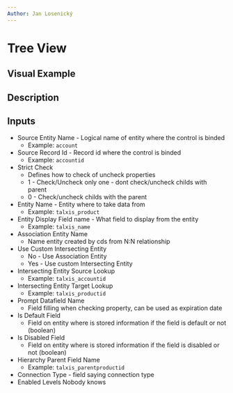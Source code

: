 ```yaml
---
Author: Jan Losenický
---
```


# Tree View



## Visual Example



## Description



## Inputs
- Source Entity Name - Logical name of entity where the control is binded
    - Example: `account`
- Source Record Id - Record id where the control is binded
    - Example: `accountid`
- Strict Check
    - Defines how to check of uncheck properties
    - 1 - Check/Uncheck only one - dont check/uncheck childs with parent
    - 0 - Check/uncheck childs with the parent
- Entity Name - Entity where to take data from
    - Example: `talxis_product`
- Entity Display Field name - What field to display from the entity
    - Example: `talxis_name`
- Association Entity Name
    - Name entity created by cds from N:N relationship
- Use Custom Intersecting Entity
    - No - Use Association Entity
    - Yes - Use custom Intersecting Entity
- Intersecting Entity Source Lookup
    - Example: `talxis_accountid` 
- Intersecting Entity Target Lookup
    - Example: `talxis_productid`
- Prompt Datafield Name
    - Field filling when checking property, can be used as expiration date
- Is Default Field
    - Field on entity where is stored information if the field is default or not (boolean)
- Is Disabled Field
    - Field on entity where is stored information if the field is disabled or not (boolean)
- Hierarchy Parent Field Name
    - Example: `talxis_parentproductid`
- Connection Type - field saying connection type 
- Enabled Levels  Nobody knows